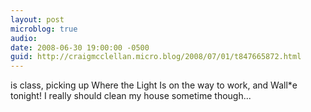 ```yaml
---
layout: post
microblog: true
audio: 
date: 2008-06-30 19:00:00 -0500
guid: http://craigmcclellan.micro.blog/2008/07/01/t847665872.html
---
```

is class, picking up Where the Light Is on the way to work, and Wall*e tonight!  I really should clean my house sometime though...
